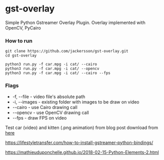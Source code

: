 # gst-overlay
Simple Python Gstreamer Overlay Plugin.
Overlay implemented with OpenCV, PyCairo

### How to run

    git clone https://github.com/jackersson/gst-overlay.git
    cd gst-overlay

    python3 run.py -f car.mpg -i cat/ --cairo
    python3 run.py -f car.mpg -i cat/ --opencv
    python3 run.py -f car.mpg -i cat/ --cairo --fps
    
    
### Flags
- -f, --file - video file's absolute path
- -i, --images - existing folder with images to be draw on video
- --cairo - use Cairo drawing call
- --opencv - use OpenCV drawing call
- --fps - draw FPS on video
 
Test car (video) and kitten (.png animation) from blog post download from [here](https://drive.google.com/drive/folders/1Vd0sRuW9BE2md6idEq6wYWYb6jWRkaju?usp=sharing)

https://lifestyletransfer.com/how-to-install-gstreamer-python-bindings/


https://mathieuduponchelle.github.io/2018-02-15-Python-Elements-2.html

